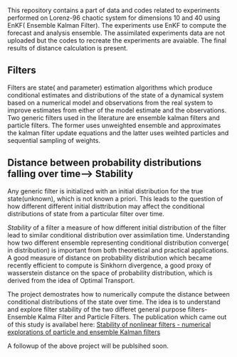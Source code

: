 
This repository contains a part of data and codes related to experiments performed on Lorenz-96 chaotic system for dimensions 10 and 40 using EnKF( Ensemble Kalman Filter). The experiments use EnKF to compute the forecast and analysis ensemble. The assimilated experiments data are not uploaded but the codes to recreate the experiments are avaiable. The final results of distance calculation is present. 

## Filters
Filters are state( and parameter) estimation algorithms which produce conditional estimates and distributions of the state of a dynamical system based on a numerical model and observations from the real system to improve estimates from either of the model estimate and the observations. Two generic filters used in the literature are ensemble kalman filters and particle filters. The former uses unweighted ensemble and approximates the kalman filter update equations and the latter uses weihted particles and sequential sampling of weights.  

## Distance between probability distributions falling over time--> Stability
Any generic filter is initialized with an initial distribution for the true state(unknown), which is not known a priori. This leads to the question of how different different initial disttribution may affect the conditional distributions of state from a particular filter over time.     

*Stability* of a filter a measure of how different initial distribution of the filter lead to similar conditional distribution over assimilation time.
Understanding how two different ensemble representing conditional distribution converge( in distribution) is important from both theoretical and practical applications. A good measure of distance on probability distribution which became recently efficient to compute is Sinkhorn divergence, a good proxy of wasserstein distance on the space of probability distribution, which is derived from the idea of Optimal Transport.

The project demostrates how to numerically compute the distance between conditional distributions of the state over time. The idea is to understand and explore filter stability of the two differet general purpose filters- Ensemble Kalma Filter and Particle Filters. The publication which came out of this study is availabel here: [Stability of nonlinear filters - numerical explorations of particle and ensemble Kalman filters](https://ieeexplore.ieee.org/document/9703185/)

A followup of the above project will be publsihed soon.
